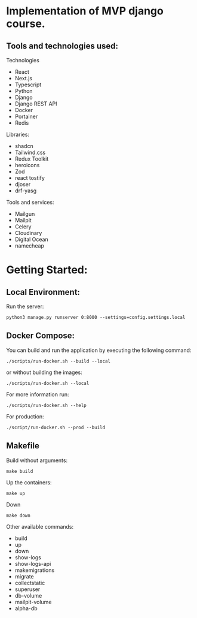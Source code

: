 # Implementation of MVP django course.

## Tools and technologies used:

Technologies
- React
- Next.js
- Typescript
- Python
- Django
- Django REST API
- Docker
- Portainer
- Redis

Libraries:
- shadcn
- Tailwind.css
- Redux Toolkit
- heroicons
- Zod
- react tostify
- djoser
- drf-yasg

Tools and services:
- Mailgun
- Mailpit
- Celery
- Cloudinary
- Digital Ocean
- namecheap

# Getting Started:

## Local Environment:

Run the server:

```shell
python3 manage.py runserver 0:8000 --settings=config.settings.local
```

## Docker Compose:

You can build and run the application by executing the following command:

```shell
./scripts/run-docker.sh --build --local
```

or without building the images:

```shell
./scripts/run-docker.sh --local
```

For more information run:

```shell
./scripts/run-docker.sh --help
```

For production:

```shell
./script/run-docker.sh --prod --build
```


## Makefile

Build without arguments:

```shell
make build
```

Up the containers:
```shell
make up
```

Down
```shell
make down
```

Other available commands:

- build
- up
- down
- show-logs
- show-logs-api
- makemigrations
- migrate
- collectstatic
- superuser
- db-volume
- mailpit-volume
- alpha-db



